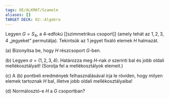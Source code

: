 ```yaml
---
tags: OE/ALKMAT/Szamelm 
aliases: []
TARGET DECK: 02::Algebra
---
```


Legyen $G=S_4$, a $4$-edfokú [[szimmetrikus csoport]] (amely tehát az $1, 2, 3, 4$ „jegyeket” permutálja). Tekintsük az $1$ jegyet fixáló elemek $H$ halmazát.

(a) Bizonyítsa be, hogy $H$ részcsoport $G$-ben.  

(b) Legyen $σ=(1,2,3,4)$. Határozza meg $H$-nak $σ$ szerinti bal és jobb oldali mellékosztályait! (Sorolja fel a mellékosztályok elemeit.)

(c) A (b) pontbeli eredmények felhasználásával írja le röviden, hogy milyen elemek tartoznak $H$ bal, illetve jobb oldali mellékosztályaiba!

(d) Normálosztó-e $H$ a $G$ csoportban?